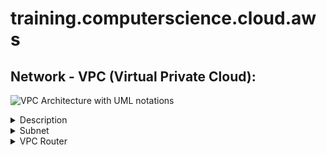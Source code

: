 # training.computerscience.cloud.aws
## Network - VPC (Virtual Private Cloud):
![VPC Architecture with UML notations](https://awscertifiedsolutionsarchitectassociatedocs.s3.amazonaws.com/VPCArchitectureUML.PNG)
 
<details>
<summary>Description</summary>
    
- It is a virtual network within AWS: it is our private data center inside AWS platform
- It can be configured to be public/private or a mixture.
- It is isolated from other VPCs by default.
	- It can't talk to anything outside itself unless we configure it otherwise.
	- It's isolated from network blast radius.
- It is Regional: it can't span regions.
- It is highly available: it is on multiple AZs which allows a HA (Highly Available) architecture.
- It can be connected to our data center and corporate networks: Hardware Virtual Private Network (VPN).
- It supports different Tenancy types: it could be:
	- Dedicated tenant: it can't be changed (Locked). It is expensive.
	- multi-tenant (default): it still could be switched to a dedicated tenant.
- IPv4 CIDR:
	- From /28 (16 IPs) to /16 (65,536 IPs) 
	- We need to plan in advance CIDR to support whatever service we will deploy in the VPC:
	 	- [ ] We need to make sure our CIDR will support enough subnets.
	 	- [ ] We need to make sure our CIDR will let our subnets have enough IP addresses.
	 	- [ ] Some AWS services require a minimum number of IP addresses before they can deploy.
	- We need to plan a CIDR that allows HA architecture:
	 	- [ ] We need to break our CIDR down based on the number of AZs we will be using and then 
	 	- [ ] We need to break down our CIDR based on the number of tiers (subnets) our VPC will have. E.g., public/private/db tiers.
	- We need to plan for future evolutions: additional AZs, additional tiers (subnets).
	- Best Practice: ensure that VPCs we work with don't overlap CIDR blocks, whatever this is possible:
	 	- [ ] Lots of networking features don't like the same CIDR block.
	 	- [ ] This will just make things a lot easier further down.
	 	- [ ] Our corporate network VPCs, any other VPC we work with, 
	 	- [ ] VPCs of any partners and vendors that we interact with.
	- Best Practice: It is recommended to plan for our VPC in advance even though, we can now update VPC CIDR..
- IPv6: 
	- It supports IPv6.
	- It isn't yet supported by all AWS services, though.
	- AWS provides IPv6 blocks.
- Default VPC:
	- It is created by default in every region for each new AWS account (to make easy the onboarding process).
	- It is required for some services:
	 	- [ ] Historically some services failed if the default VPC didn't exist.
	 	- [ ] It was initially not something we could create, but we could delete it.
	 	- [ ] So if we delete, we could run into problems where certain services wouldn't launch,
	 	- [ ] We needed to create a ticket to get it recreated on our behalf.
	 	- [ ] It is used as a default for most.
	- Its initial state is as follow:
	 	- [ ] CIDR: default 172.31.0.0/16 (65,000 IP addresses)
	 	- [ ] Subnet: 1 "/20" public subnet by AZ
	 	- [ ] DHCP: Default AWS Account DHCP option set is attached
	 	- [ ] DNS Names: Enabled
	 	- [ ] DNS Resolution: Enabled
	 	- [ ] Internet Gateway: Included
	 	- [ ] Route table: Main route table routes traffic to local and Internet Gateway (see below)
	 	- [ ] NACL: Default NACL allows all inbound and outbound traffic (see below)
	 	- [ ] Security Group: Default SG allows all inbound traffic from itself; allows all outbound traffic (see below)
	 	- [ ] ENI: Same ENI is used by all subnets and all security group
- Custom VPC (or "Bespoke"): 
	- it can be designed and configured in any valid way
	- Its initial state is as follow:
	 	- [ ] CIDR: initial configuration
	 	- [ ] Subnet: none
	 	- [ ] DHCP: Default AWS Account DHCP option set is attached
	 	- [ ] DNS Names: Disabled
	 	- [ ] DNS Resolution: Enabled
	 	- [ ] Internet Gateway: none
	 	- [ ] Route table: Main route table routes traffic to local (see below)
	 	- [ ] NACL: Default NACL allows all inbound and outbound traffic (see below)
	 	- [ ] Security Group: Default SG allows all inbound traffic from itself; allows all outbound traffic (see below)
	 	- [ ] ENI: none

</details>

<details>
<summary>Subnet</summary>

- Analogy: it is like a floor (or a component of it) in our data center
- A VPC can have 1 or more subnets: The number of subnets depends on how VPC CIDR is split:
	- If all subnets have the same CIDR prefix, the formula would be: 2^(Subnet CIDR Prefix - VPC CIDR Prefix)
	- For a VPC of /16, we could create:
	- 1 single subnet of /16; 2 subnets of /17; 4 subnets of /18; 8 subnets of /19; 16 subnets of /20;
	- 32 subnets of /21; 64 subnets of /22; 128 subnets of /23; 256 subnets of /24
- It is inside an AZ: subnets can't span AZs
- Subnet max/min IP: same as VPC limit
- Its CIDR blocks:
	- It can't be bigger than CIDR blocks of the VPC it is attached to
	- It can't overlap with any CIDR blocks inside the VPC it is attached to
	- It can't be created outside of the CIDR of the VPC it is attached to
- Certain IPs are reserved in subnets:
	- Subnet's Network IP address: e.g., 10.0.0.0
	- Subnet's Router IP address ("+1"): Example: 10.0.0.1.
	- Subnet's DNS IP address ("+2"): E.g., 10.0.0.2
	 	- [ ] For VPCs with multiple CIDR blocks, the IP address of the DNS server is located in the primary CIDR
	 	- [ ] For more details: https://docs.aws.amazon.com/vpc/latest/userguide/VPC_DHCP_Options.html#AmazonDNS
	- Subnet's Future IP address ("+3"): e.g., 10.0.0.3
	- Subnet's Network Broadcast IP address ("Last"): E.g., 10.0.0.255
	- For more details: https://docs.aws.amazon.com/vpc/latest/userguide/VPC_Subnets.html
- Share a subnet: Organization or AWS account
	- Resources deployed to the subnet are owned by the account that deployed them: so we can't update them
	- The account we shared the subnet with can't update our subnet (what if there is a role that allow them so?)
- Subnet & Route Table:
	- A subnet must be associated with 1 and only 1 route table (main or custom)
	- When a subnet is created, it is associated by default to the VPC main route table
- Subnet & NACL:
	- A subnet must be associated with 1 and only 1 NACL (default or custom)
	- When a subnet is created, it is associated by default to the VPC default NACL
- A subnet is Public if:
	- If it is configured to allocate public IP
	- If the VPC has an associated Internet Gateway
	- If it is attached to a route table with a default route to the Internet Gateway
- Default Subnet:
	- It is a subnet that is created automatically by AWS at the same time as a default VPC
	- It is public
	- There is as many default subnets as AZs of the region where the default VPC is created in	
- Convention:
	- Subnet Name: sn-[public/private]-[AZ]: sn-public-a; sn-private-a
	- Subnet range: 
	 	- [ ] In some cases, humans do need to understand the networking structure that we use inside a VPC
	 	- [ ] So, we could match subnet's CIDR to its AZ and its application tear:
	 	- [ ] E.g., for a VPC 10.0.0.0/16 with Subnets: /24 + 2 AZs + 3 tiers (:
		- [ ] For AZ1: (Tier 1, 10.0.11.0); (Tier 2: 10.0.21.0); (Tier 3: 10.0.31.0)
		- [ ] For AZ2: (Tier 1, 10.0.12.0); (Tier 2: 10.0.22.0); (Tier 3: 10.0.32.0)
</details>

<details>
<summary>VPC Router</summary>

-It is a virtual routing device that is in each VPC (fully managed by AWS)
-It has an interface in every subnet known as the "Subnet+1" address
-It is highly available, scalable, and controls data entering and leaving the VPC and its subnets
-Route table:
	- It controls what the VPC router does with subnet Outbound traffic
	- A subnet must be associated with 1 and only 1 route table (main or custom)
	- Local route:
		- [ ] All route tables include a local route that we can't delete
		- [ ] A local route matches the CIDR of the VPC and lets traffic be routed between subnets
		- [ ] Local route don't forward traffic to any target because the VPC router can handle it
		- [ ] Local routes allow all subnets in a VPC to be able to talk to one another even if they're in different AZ
			
	- Main Route table:
		- [ ] It is created by default at the same time as a VPC is created
		- [ ] It is allocated by default to all subnets in the VPC
		- [ ] It contains only one route which is the local route
		- [ ] It is created at the same time as the VPC it is attached to is created
		- [ ] By default, all VPC's Subnets are associated "implicitly" to the main route
		- [ ] Therefore, if a route to an Internet Gateway is added to the main route, all existing and future subnets will be public by default (if Public IP is enabled)
			
	- "Custom" route tables: Additional custom route table could be created and associated with subnets
	- It has a collection of Routes: 
		- [ ] They're used when traffic from a subnet arrives at the VPC router
		- [ ] They contain a destination and a target: traffic is forwarded to the target if its destination matches the route destination
		- [ ] Default Routes (0.0.0.0/0 v4 and ::/0 v6) could be added that match any traffic not already matched
		- [ ] If multiple routes apply, the most specific is chosen
		- [ ] Example: A /32 (a single IP address) will be chosen before a /24, before a /16, before the default route (0.0.0.0/0) and, even before VPC CIDR (it won't be local route, then)
		- [ ] Targets can be IPs or an AWS networking gateway/object (Egress Only Internet Gateway, Instance, Internet Gateway, NAT Gateway, Network Interface, Peering Connection, Transit Gateway, Virtual Private Gateway)
	- Could two routes overlap? A route table can have only one route for a destination?
	- It contains Static Routes
	- Best Practice: 
		- [ ] It is recommended not to update main route tables
		- [ ] It is particularly recommended not to add the route to the Internet Gate in the main route: 
		- [ ] Because, by default, all VPC's Subnets are associated "implicitly" to the main route
		- [ ] Therefore, if a route to an Internet Gateway is added to the main route, all existing and future subnets will be public by default (if Public IP is enabled)
			
-Route Propagation:
	- It uses a Virtual Private Gateway that should be associated to the VPC the route table is attached to
	- We could then elect to propagate any routes that it learned onto this particular route table 
	- It's a way that we can dynamically populate new routes that are learned by the virtual private gateway, which is used for VPNs on automatically populate our our table
	- Certain types of AWS networking products (VPN, Direct Connect) can dynamically learn routes using BGP (Border Gateway Protocol)
	- If we have got a VPN or direct connect that support BGP and we integrate those with our VPC, then we can enable this route propagation to automatically add those routes to our route tables
We don't need then to do it manually by a static route table

</details>